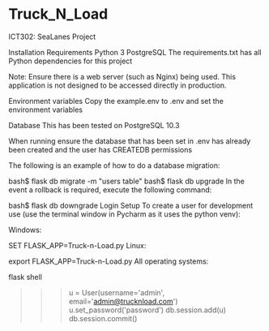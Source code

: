 # Truck_N_Load
ICT302: SeaLanes Project

Installation
Requirements
Python 3
PostgreSQL
The requirements.txt has all Python dependencies for this project

Note: Ensure there is a web server (such as Nginx) being used. This application is not designed to be accessed directly in production.

Environment variables
Copy the example.env to .env and set the environment variables

Database
This has been tested on PostgreSQL 10.3

When running ensure the database that has been set in .env has already been created and the user has CREATEDB permissions

The following is an example of how to do a database migration:

bash$ flask db migrate -m "users table"
bash$ flask db upgrade
In the event a rollback is required, execute the following command:

bash$ flask db downgrade
Login Setup
To create a user for development use (use the terminal window in Pycharm as it uses the python venv):

Windows:

SET FLASK_APP=Truck-n-Load.py
Linux:

export FLASK_APP=Truck-n-Load.py
All operating systems:

flask shell
>>> u = User(username='admin', email='admin@trucknload.com')
>>> u.set_password('password')
>>> db.session.add(u)
>>> db.session.commit()
